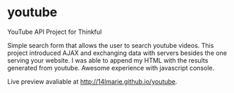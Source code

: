 # youtube
YouTube API Project for Thinkful

Simple search form that allows the user to search youtube videos. 
This project introduced AJAX and exchanging data with servers besides the one serving your website. 
I was able to append my HTML with the results generated from youtube. 
Awesome experience with javascript console. 

Live preview avaliable at http://14lmarie.github.io/youtube.
